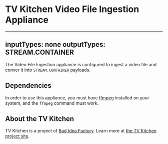 # TV Kitchen Video File Ingestion Appliance

---
inputTypes: none
outputTypes: STREAM.CONTAINER
---

The Video File Ingestion appliance is configured to ingest a video file and conver it into `STREAM.CONTAINER` payloads.

## Dependencies

In order to use this appliance, you must have [ffmpeg](https://www.ffmpeg.org/) installed on your system, and the `ffmpeg` command must work.

## About the TV Kitchen

TV Kitchen is a project of [Bad Idea Factory](https://biffud.com).  Learn more at [the TV Kitchen project site](https://tv.kitchen).

